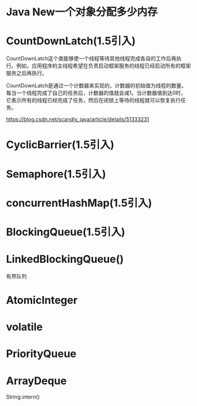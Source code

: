 # Java New一个对象分配多少内存

# CountDownLatch(1.5引入)
CountDownLatch这个类能够使一个线程等待其他线程完成各自的工作后再执行。例如，应用程序的主线程希望在负责启动框架服务的线程已经启动所有的框架服务之后再执行。 

CountDownLatch是通过一个计数器来实现的，计数器的初始值为线程的数量。每当一个线程完成了自己的任务后，计数器的值就会减1。当计数器值到达0时，它表示所有的线程已经完成了任务，然后在闭锁上等待的线程就可以恢复执行任务。 

https://blog.csdn.net/scandly_java/article/details/51333231


# CyclicBarrier(1.5引入)

# Semaphore(1.5引入)

# concurrentHashMap(1.5引入)

# BlockingQueue(1.5引入)

# LinkedBlockingQueue()
有界队列

# AtomicInteger

# volatile

# PriorityQueue


# ArrayDeque

String.intern()



